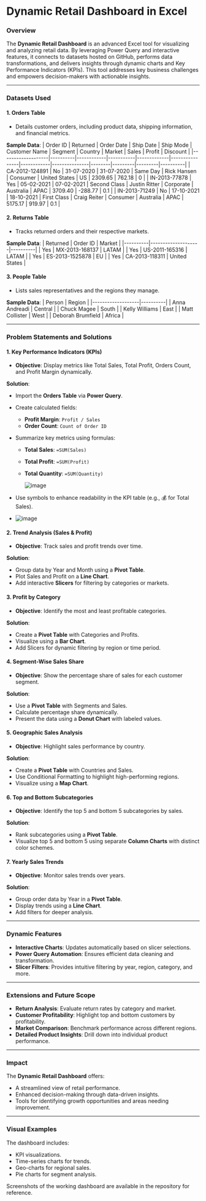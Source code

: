 # Dynamic Retail Dashboard in Excel

### Overview

The **Dynamic Retail Dashboard** is an advanced Excel tool for visualizing and analyzing retail data. By leveraging Power Query and interactive features, it connects to datasets hosted on GitHub, performs data transformations, and delivers insights through dynamic charts and Key Performance Indicators (KPIs). This tool addresses key business challenges and empowers decision-makers with actionable insights.

---

### **Datasets Used**

#### 1. **Orders Table**
   - Details customer orders, including product data, shipping information, and financial metrics.

   **Sample Data**:
   | Order ID          | Returned | Order Date | Ship Date | Ship Mode   | Customer Name  | Segment    | Country       | Market | Sales   | Profit  | Discount |
   |-------------------|----------|------------|-----------|-------------|----------------|------------|---------------|--------|---------|---------|----------|
   | CA-2012-124891    | No       | 31-07-2020 | 31-07-2020 | Same Day    | Rick Hansen    | Consumer   | United States | US     | 2309.65 | 762.18  | 0        |
   | IN-2013-77878     | Yes      | 05-02-2021 | 07-02-2021 | Second Class | Justin Ritter  | Corporate  | Australia     | APAC   | 3709.40 | -288.77 | 0.1      |
   | IN-2013-71249     | No       | 17-10-2021 | 18-10-2021 | First Class | Craig Reiter   | Consumer   | Australia     | APAC   | 5175.17 | 919.97  | 0.1      |

#### 2. **Returns Table**
   - Tracks returned orders and their respective markets.

   **Sample Data**:
   | Returned | Order ID           | Market   |
   |----------|--------------------|----------|
   | Yes      | MX-2013-168137     | LATAM    |
   | Yes      | US-2011-165316     | LATAM    |
   | Yes      | ES-2013-1525878    | EU       |
   | Yes      | CA-2013-118311     | United States |

#### 3. **People Table**
   - Lists sales representatives and the regions they manage.

   **Sample Data**:
   | Person            | Region   |
   |-------------------|----------|
   | Anna Andreadi     | Central  |
   | Chuck Magee       | South    |
   | Kelly Williams    | East     |
   | Matt Collister    | West     |
   | Deborah Brumfield | Africa   |

---

### **Problem Statements and Solutions**

#### 1. **Key Performance Indicators (KPIs)**
   - **Objective**: Display metrics like Total Sales, Total Profit, Orders Count, and Profit Margin dynamically.

   **Solution**:
   - Import the **Orders Table** via **Power Query**.
   - Create calculated fields:
     - **Profit Margin**: `Profit / Sales`
     - **Order Count**: `Count of Order ID`
   - Summarize key metrics using formulas:
     - **Total Sales**: `=SUM(Sales)`
     - **Total Profit**: `=SUM(Profit)`
     - **Total Quantity**: `=SUM(Quantity)`
       
       ![image](https://github.com/user-attachments/assets/e80e3ce2-179e-4e78-b28c-20b752d56e24)

   - Use symbols to enhance readability in the KPI table (e.g., 💰 for Total Sales).
   - 
       ![image](https://github.com/user-attachments/assets/178db8e8-ca3c-4b3d-b966-faead1f05dcd)


#### 2. **Trend Analysis (Sales & Profit)**
   - **Objective**: Track sales and profit trends over time.

   **Solution**:
   - Group data by Year and Month using a **Pivot Table**.
   - Plot Sales and Profit on a **Line Chart**.
   - Add interactive **Slicers** for filtering by categories or markets.

#### 3. **Profit by Category**
   - **Objective**: Identify the most and least profitable categories.

   **Solution**:
   - Create a **Pivot Table** with Categories and Profits.
   - Visualize using a **Bar Chart**.
   - Add Slicers for dynamic filtering by region or time period.

#### 4. **Segment-Wise Sales Share**
   - **Objective**: Show the percentage share of sales for each customer segment.

   **Solution**:
   - Use a **Pivot Table** with Segments and Sales.
   - Calculate percentage share dynamically.
   - Present the data using a **Donut Chart** with labeled values.

#### 5. **Geographic Sales Analysis**
   - **Objective**: Highlight sales performance by country.

   **Solution**:
   - Create a **Pivot Table** with Countries and Sales.
   - Use Conditional Formatting to highlight high-performing regions.
   - Visualize using a **Map Chart**.

#### 6. **Top and Bottom Subcategories**
   - **Objective**: Identify the top 5 and bottom 5 subcategories by sales.

   **Solution**:
   - Rank subcategories using a **Pivot Table**.
   - Visualize top 5 and bottom 5 using separate **Column Charts** with distinct color schemes.

#### 7. **Yearly Sales Trends**
   - **Objective**: Monitor sales trends over years.

   **Solution**:
   - Group order data by Year in a **Pivot Table**.
   - Display trends using a **Line Chart**.
   - Add filters for deeper analysis.

---

### **Dynamic Features**

- **Interactive Charts**: Updates automatically based on slicer selections.
- **Power Query Automation**: Ensures efficient data cleaning and transformation.
- **Slicer Filters**: Provides intuitive filtering by year, region, category, and more.

---

### **Extensions and Future Scope**

- **Return Analysis**: Evaluate return rates by category and market.
- **Customer Profitability**: Highlight top and bottom customers by profitability.
- **Market Comparison**: Benchmark performance across different regions.
- **Detailed Product Insights**: Drill down into individual product performance.

---

### **Impact**

The **Dynamic Retail Dashboard** offers:
- A streamlined view of retail performance.
- Enhanced decision-making through data-driven insights.
- Tools for identifying growth opportunities and areas needing improvement.

---

### **Visual Examples**

The dashboard includes:
- KPI visualizations.
- Time-series charts for trends.
- Geo-charts for regional sales.
- Pie charts for segment analysis.

Screenshots of the working dashboard are available in the repository for reference.


